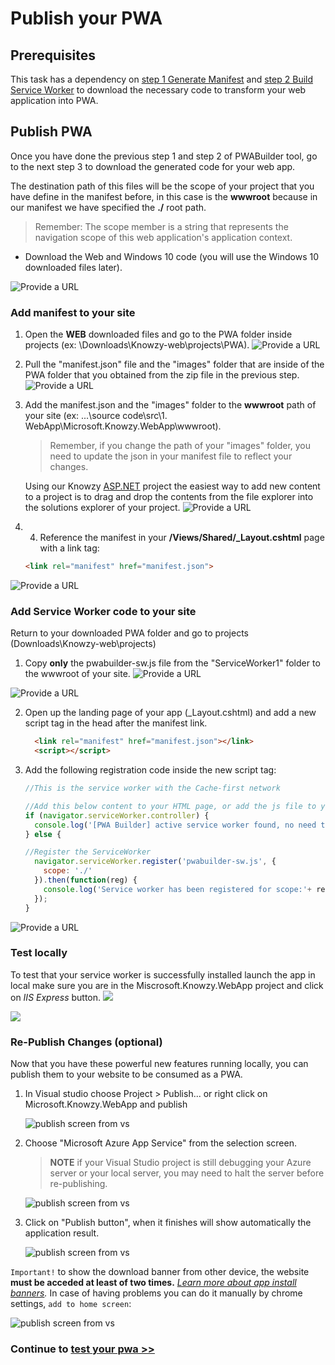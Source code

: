 

# Publish your PWA


## Prerequisites

This task has a dependency on [step 1 Generate Manifest](Lab-part-3.md) and [step 2 Build Service Worker](Lab-part-4.md) to download the necessary code to transform your web application into PWA.

## Publish PWA
 Once you have done the previous step 1 and step 2 of PWABuilder tool, go to the next step 3 to download the generated code for your web app.

 The destination path of this files will be the scope of your project that you have define in the manifest before, in this case is the **wwwroot** because in our manifest we have specified the **./** root path.

> Remember: The scope member is a string that represents the navigation scope of this web application's application context.


+ Download the Web and Windows 10 code (you will use the Windows 10 downloaded files later).

![Provide a URL](/Media/Picture26.jpg)

### Add manifest to your site


1. Open the **WEB** downloaded files and go to the PWA folder inside projects (ex: \Downloads\Knowzy-web\projects\PWA).
![Provide a URL](/Media/Picture27.jpg)

2. Pull the "manifest.json" file and the "images" folder that are inside of the PWA folder that you obtained from the zip file in the previous step.
![Provide a URL](/Media/Picture28.jpg)

3. Add the manifest.json and the "images" folder to the **wwwroot** path of your site (ex: ...\source code\src\1. WebApp\Microsoft.Knowzy.WebApp\wwwroot).

    >Remember, if you change the path of your "images" folder, you need to update the json in your manifest file to reflect your changes.

    Using our Knowzy [ASP.NET](https://www.asp.net/) project the easiest way to add new content to a project is to drag and drop the contents from the file explorer into the solutions explorer of your project.
![Provide a URL](/Media/Picture29.jpg)

4. 4. Reference the manifest in your **/Views/Shared/_Layout.cshtml** page with a link tag:

    ````html
    <link rel="manifest" href="manifest.json">
    ````

![Provide a URL](/Media/Picture30.jpg)


  ### Add Service Worker code to your site

  Return to your downloaded PWA folder and go to projects (Downloads\Knowzy-web\projects\)

1. Copy **only** the pwabuilder-sw.js file from the "ServiceWorker1" folder to the wwwroot of your site.
![Provide a URL](/Media/Picture31.jpg)

![Provide a URL](/Media/Picture32.jpg)

2. Open up the landing page of your app (_Layout.cshtml) and add a new script tag in the head after the manifest link.
      ```html
        <link rel="manifest" href="manifest.json"></link>
        <script></script>
      ```

3. Add the following registration code inside the new script tag:

    ```js
    //This is the service worker with the Cache-first network

    //Add this below content to your HTML page, or add the js file to your page at the very top to register service worker
    if (navigator.serviceWorker.controller) {
      console.log('[PWA Builder] active service worker found, no need to register')
    } else {

    //Register the ServiceWorker
      navigator.serviceWorker.register('pwabuilder-sw.js', {
        scope: './'
      }).then(function(reg) {
        console.log('Service worker has been registered for scope:'+ reg.scope);
      });
    }
    ```

![Provide a URL](/Media/Picture33.jpg)


### Test locally
To test that your service worker is successfully installed launch the app in local make sure you are in the Miscrosoft.Knowzy.WebApp project and click on *IIS Express* button.
![](//Media/Picture7.jpg)

![](//Media/Picture34.jpg)

### Re-Publish Changes (optional)

Now that you have these powerful new features running locally, you can publish them to your website to be consumed as a PWA.

1. In Visual studio choose Project > Publish... or right click on Microsoft.Knowzy.WebApp and publish

    ![publish screen from vs](/Media/Picture13.jpg)

2. Choose "Microsoft Azure App Service" from the selection screen.

    > **NOTE** if your Visual Studio project is still debugging your Azure server or your local server, you may need to halt the server before re-publishing.

    ![publish screen from vs](/Media/Picture14.jpg)

3. Click on "Publish button", when it finishes will show automatically the application result.

    ![publish screen from vs](/Media/Picture1.jpg)

  ```Important!``` to show the download banner from other device, the website **must be acceded at least of two times.**
   *[Learn more about app install banners](https://developers.google.com/web/fundamentals/app-install-banners/).*
   In case of having problems you can do it manually by chrome settings, `add to home screen`:

  ![publish screen from vs](/Media/Picture35.jpg)



### Continue to [test your pwa >> ](Lab-part-6.md)
